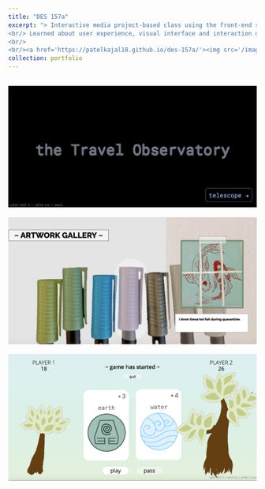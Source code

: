 ```yaml
---
title: "DES 157a"
excerpt: "> Interactive media project-based class using the front-end stack (html, css, js). 
<br/> Learned about user experience, visual interface and interaction design. 
<br/>
<br/><a href='https://patelkajal18.github.io/des-157a/'><img src='/images/des_photo.png' alt='des157 project homepage' style='width:75%'></a>"
collection: portfolio
---
```


<!--Click on this link to check out the below [projects!](https://patelkajal18.github.io/des-157a/index.html)-->
<br/><a href='https://patelkajal18.github.io/des-157a/studio2/index.html'><img src='/images/./port1a.jpg' alt='des157 every picture project'></a>
<br/>
<br/><a href='https://patelkajal18.github.io/des-157a/final/finalproject/index.html'><img src='/images/./port1b.jpg' alt='des157 final project'></a>
<br/>
<br/><a href='https://patelkajal18.github.io/des-157a/studio3/index.html'><img src='/images/./port1c.jpg' alt='des157 game on project'></a>
